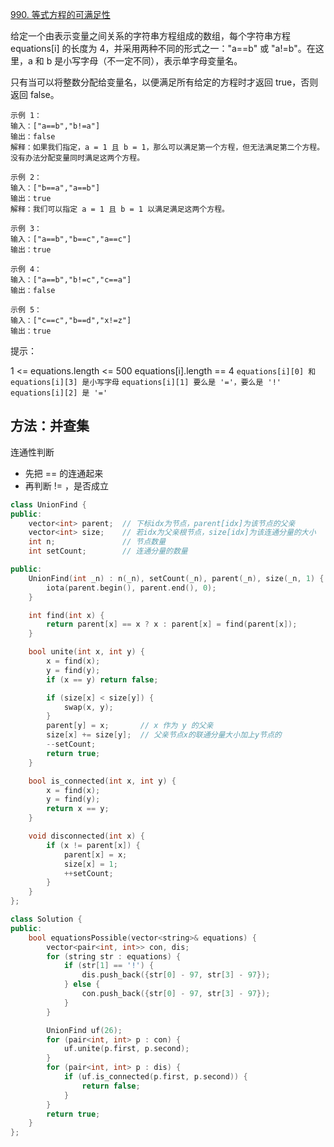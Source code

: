 [990. 等式方程的可满足性](https://leetcode-cn.com/problems/satisfiability-of-equality-equations/)

给定一个由表示变量之间关系的字符串方程组成的数组，每个字符串方程 equations[i] 的长度为 4，并采用两种不同的形式之一："a==b" 或 "a!=b"。在这里，a 和 b 是小写字母（不一定不同），表示单字母变量名。

只有当可以将整数分配给变量名，以便满足所有给定的方程时才返回 true，否则返回 false。

```
示例 1：
输入：["a==b","b!=a"]
输出：false
解释：如果我们指定，a = 1 且 b = 1，那么可以满足第一个方程，但无法满足第二个方程。没有办法分配变量同时满足这两个方程。

示例 2：
输入：["b==a","a==b"]
输出：true
解释：我们可以指定 a = 1 且 b = 1 以满足满足这两个方程。

示例 3：
输入：["a==b","b==c","a==c"]
输出：true

示例 4：
输入：["a==b","b!=c","c==a"]
输出：false

示例 5：
输入：["c==c","b==d","x!=z"]
输出：true

```

提示：

1 <= equations.length <= 500
equations[i].length == 4
`equations[i][0] 和 equations[i][3] 是小写字母`
`equations[i][1] 要么是 '='，要么是 '!'`
`equations[i][2] 是 '='`

## 方法：并查集

连通性判断

- 先把 == 的连通起来
- 再判断 != ，是否成立

```cpp
class UnionFind {
public:
    vector<int> parent;  // 下标idx为节点，parent[idx]为该节点的父亲
    vector<int> size;    // 若idx为父亲根节点，size[idx]为该连通分量的大小
    int n;               // 节点数量
    int setCount;        // 连通分量的数量

public:
    UnionFind(int _n) : n(_n), setCount(_n), parent(_n), size(_n, 1) {
        iota(parent.begin(), parent.end(), 0);
    }

    int find(int x) {
        return parent[x] == x ? x : parent[x] = find(parent[x]);
    }

    bool unite(int x, int y) {
        x = find(x);
        y = find(y);
        if (x == y) return false;

        if (size[x] < size[y]) {
            swap(x, y);
        }
        parent[y] = x;       // x 作为 y 的父亲
        size[x] += size[y];  // 父亲节点x的联通分量大小加上y节点的
        --setCount;
        return true;
    }

    bool is_connected(int x, int y) {
        x = find(x);
        y = find(y);
        return x == y;
    }

    void disconnected(int x) {
        if (x != parent[x]) {
            parent[x] = x;
            size[x] = 1;
            ++setCount;
        }
    }
};

class Solution {
public:
    bool equationsPossible(vector<string>& equations) {
        vector<pair<int, int>> con, dis;
        for (string str : equations) {
            if (str[1] == '!') {
                dis.push_back({str[0] - 97, str[3] - 97});
            } else {
                con.push_back({str[0] - 97, str[3] - 97});
            }
        }

        UnionFind uf(26);
        for (pair<int, int> p : con) {
            uf.unite(p.first, p.second);
        }
        for (pair<int, int> p : dis) {
            if (uf.is_connected(p.first, p.second)) {
                return false;
            }
        }
        return true;
    }
};
```